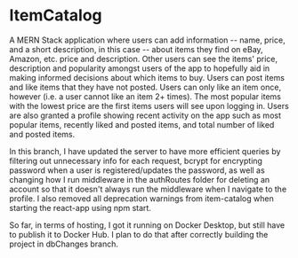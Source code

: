 # ItemCatalog
A MERN Stack application where users can add information -- name, price, and a short description, in this case -- about items they find on eBay, Amazon, etc. price and description. Other users can see the items' price, description and popularity amongst users of the app to hopefully aid in making informed decisions about which items to buy. Users can post items and like items that they have not posted. Users can only like an item once, however (i.e. a user cannot like an item 2+ times). The most popular items with the lowest price are the first items users will see upon logging in. Users are also granted a profile showing recent activity on the app such as most popular items, recently liked and posted items, and total number of liked and posted items.

In this branch, I have updated the server to have more efficient queries by filtering out unnecessary info for each request, bcrypt for encrypting password when a user is registered/updates the password, as well as changing how I run middleware in the authRoutes folder for deleting an account so that it doesn't always run the middleware when I navigate to the profile. I also removed all deprecation warnings from item-catalog when starting the react-app using npm start. 

So far, in terms of hosting, I got it running on Docker Desktop, but still have to publish it to Docker Hub. I plan to do that after correctly building the project in dbChanges branch.
